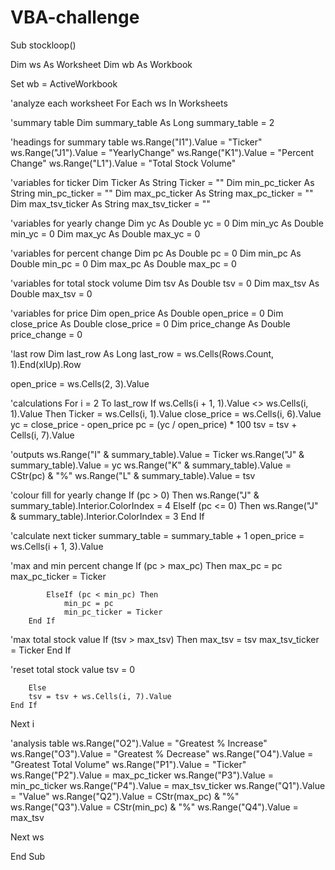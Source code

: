 # VBA-challenge
Sub stockloop()

Dim ws As Worksheet
Dim wb As Workbook

Set wb = ActiveWorkbook

'analyze each worksheet
For Each ws In Worksheets

'summary table
Dim summary_table As Long
summary_table = 2

'headings for summary table
ws.Range("I1").Value = "Ticker"
ws.Range("J1").Value = "YearlyChange"
ws.Range("K1").Value = "Percent Change"
ws.Range("L1").Value = "Total Stock Volume"

'variables for ticker
Dim Ticker As String
Ticker = ""
Dim min_pc_ticker As String
min_pc_ticker = ""
Dim max_pc_ticker As String
max_pc_ticker = ""
Dim max_tsv_ticker As String
max_tsv_ticker = ""

'variables for yearly change
Dim yc As Double
yc = 0
Dim min_yc As Double
min_yc = 0
Dim max_yc As Double
max_yc = 0

'variables for percent change
Dim pc As Double
pc = 0
Dim min_pc As Double
min_pc = 0
Dim max_pc As Double
max_pc = 0

'variables for total stock volume
Dim tsv As Double
tsv = 0
Dim max_tsv As Double
max_tsv = 0

'variables for price
Dim open_price As Double
open_price = 0
Dim close_price As Double
close_price = 0
Dim price_change As Double
price_change = 0

'last row
Dim last_row As Long
last_row = ws.Cells(Rows.Count, 1).End(xlUp).Row

open_price = ws.Cells(2, 3).Value

'calculations
For i = 2 To last_row
    If ws.Cells(i + 1, 1).Value <> ws.Cells(i, 1).Value Then
        Ticker = ws.Cells(i, 1).Value
        close_price = ws.Cells(i, 6).Value
        yc = close_price - open_price
        pc = (yc / open_price) * 100
        tsv = tsv + Cells(i, 7).Value

'outputs
    ws.Range("I" & summary_table).Value = Ticker
    ws.Range("J" & summary_table).Value = yc
    ws.Range("K" & summary_table).Value = CStr(pc) & "%"
    ws.Range("L" & summary_table).Value = tsv

'colour fill for yearly change
        If (pc > 0) Then
            ws.Range("J" & summary_table).Interior.ColorIndex = 4
        ElseIf (pc <= 0) Then
            ws.Range("J" & summary_table).Interior.ColorIndex = 3
        End If

'calculate next ticker
        summary_table = summary_table + 1
        open_price = ws.Cells(i + 1, 3).Value

'max and min percent change
        If (pc > max_pc) Then
            max_pc = pc
            max_pc_ticker = Ticker

            ElseIf (pc < min_pc) Then
                min_pc = pc
                min_pc_ticker = Ticker
        End If

'max total stock value
        If (tsv > max_tsv) Then
            max_tsv = tsv
            max_tsv_ticker = Ticker
        End If

'reset total stock value
    tsv = 0

        Else
        tsv = tsv + ws.Cells(i, 7).Value
    End If

Next i

'analysis table
    ws.Range("O2").Value = "Greatest % Increase"
    ws.Range("O3").Value = "Greatest % Decrease"
    ws.Range("O4").Value = "Greatest Total Volume"
    ws.Range("P1").Value = "Ticker"
    ws.Range("P2").Value = max_pc_ticker
    ws.Range("P3").Value = min_pc_ticker
    ws.Range("P4").Value = max_tsv_ticker
    ws.Range("Q1").Value = "Value"
    ws.Range("Q2").Value = CStr(max_pc) & "%"
    ws.Range("Q3").Value = CStr(min_pc) & "%"
    ws.Range("Q4").Value = max_tsv

Next ws

End Sub
